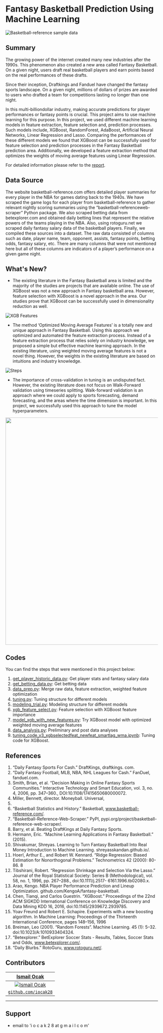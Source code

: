 # Fantasy Basketball Prediction Using Machine Learning

![Basketball-reference sample data](https://github.com/iocak28/Fantasy_Basketball_ML/blob/master/img/breference_sample.png)

## Summary
The growing power of the internet created many new industries after the 1990s. This phenomenon also created a new area called Fantasy 
Basketball. On a given night, users draft real basketball players and earn points based on the real performances of these drafts.

Since their inception, Draftkings and Fanduel have changed the fantasy sports landscape. On a given night, millions of dollars of prizes are awarded to users who drafted a team for competitions lasting no longer than one night.

In this multi-billiondollar industry, making accurate predictions for player performances or fantasy points is crucial. This project aims to use machine learning for this purpose. In this project, we used different machine learning models in feature extraction, feature selection 
and, prediction processes. Such models include, XGBoost, RandomForest, AdaBoost, Artificial Neural Networks, Linear Regression and Lasso. 
Comparing the performances of these different models we found that XGBoost can be successfully used for feature selection and prediction 
processes in the Fantasy Basketball prediction area. Additionally, we developed a feature extraction method that optimizes the weights of 
moving average features using Linear Regression.

For detailed information please refer to the [report](https://github.com/iocak28/Fantasy_Basketball_ML/blob/master/Report%20-%20Fantasy%20Basketball%20Prediction%20Using%20Machine%20Learning.pdf).

## Data Source
The website basketball-reference.com offers detailed player summaries for every player in the NBA for games dating back to the 1940s. We have scraped the game logs for each player from basketball-reference to gather relevant nightly scoring summaries using the “basketball-referenceweb- scraper” Python package. We also scraped betting data from betexplorer.com and obtained daily betting lines that represent the relative powers of the teams playing in the NBA. Also, using rotoguru.net we scraped daily fantasy salary data of the basketball players. Finally, we compiled these sources into a dataset. The raw data consisted of columns such as date, player name, team, opponent, assists, fantasy points, betting odds, fantasy salary, etc. There are many columns that were not mentioned here but all of these columns are indicators of a player’s performance on a given game night.

## What's New?
- The existing literature in the Fantasy Basketball area is limited and the majority of the studies are projects that are available online. The use of XGBoost was not a new approach in Fantasy basketball area. However, feature selection with XGBoost is a novel approach in the area. Our studies prove that XGBoost can be successfully used in dimensionality reduction as well.

![XGB Features](https://github.com/iocak28/Fantasy_Basketball_ML/blob/master/img/recent_feat_imp.png)

- The method ‘Optimized Moving Average Features’ is a totally new and unique approach in Fantasy Basketball. Using this approach we optimized and automated the feature extraction process. Instead of a feature extraction process that relies solely on industry knowledge, we proposed a simple but effective machine learning approach. In the existing literature, using weighted moving average features is not a novel thing.  However, the weights in the existing literature are based on intuitions and industry knowledge.

![Steps](https://github.com/iocak28/Fantasy_Basketball_ML/blob/master/img/steps.png)

- The importance of cross-validation in tuning is an undisputed fact. However, the existing literature does not focus on Walk-Forward validation using timeseries splitting. Walk-forward validation is an approach where we could apply to sports forecasting, demand forecasting, and the areas where the time dimension is important. In this project, we successfully used this approach to tune the model hyperparameters.

<img src="https://github.com/iocak28/Fantasy_Basketball_ML/blob/master/img/walkforward.png" width="750">

## Codes
You can find the steps that were mentioned in this project below:

1. [get_player_historic_data.py](https://github.com/iocak28/Fantasy_Basketball_ML/blob/master/source_codes/get_player_historic_data.py):
Get player stats and fantasy salary data
2. [get_betting_data.py](https://github.com/iocak28/Fantasy_Basketball_ML/blob/master/source_codes/get_betting_data.py):
Get betting data
3. [data_prep.py](https://github.com/iocak28/Fantasy_Basketball_ML/blob/master/source_codes/data_prep.py):
Merge raw data, feature extraction, weighted feature optimization
4. [tuning.py](https://github.com/iocak28/Fantasy_Basketball_ML/blob/master/source_codes/tuning.py):
Tuning structure for different models
5. [modeling_trial.py](https://github.com/iocak28/Fantasy_Basketball_ML/blob/master/source_codes/modeling_trial.py):
Modeling structure for different models
6. [xgb_feature_select.py](https://github.com/iocak28/Fantasy_Basketball_ML/blob/master/source_codes/xgb_feature_select.py):
Feature selection with XGBoost feature importance
7. [model_xgb_with_new_features.py](https://github.com/iocak28/Fantasy_Basketball_ML/blob/master/source_codes/model_xgb_with_new_features.py):
Try XGBoost model with optimized weighted moving average features
8. [data_analysis.py](https://github.com/iocak28/Fantasy_Basketball_ML/blob/master/source_codes/data_analysis.py):
Preliminary and post data analyses
9. [tuning_code_v3_xgbselectedfeat_newfeat_smartlag_wma.ipynb](https://github.com/iocak28/Fantasy_Basketball_ML/blob/master/source_codes/tuning_code_v3_xgbselectedfeat_newfeat_smartlag_wma.ipynb):
Tuning code for XGBoost.

## References
1. “Daily Fantasy Sports For Cash.” DraftKings, draftkings.
com.
2. “Daily Fantasy Football, MLB, NBA, NHL Leagues
for Cash.” FanDuel, fanduel.com.
3. Smith, Brian, et al. “Decision Making in Online
Fantasy Sports Communities.” Interactive Technology
and Smart Education, vol. 3, no. 4, 2006, pp.
347–360., DOI:10.1108/17415650680000072.
4. Miller, Bennett, director. Moneyball. Universal,
2011.
5. “Basketball Statistics and History.” Basketball,
www.basketball-reference.com/.
6. “Basketball-Reference-Web-Scraper.” PyPI,
pypi.org/project/basketball-reference-web-scraper/.
7. Barry, et al. Beating DraftKings at Daily Fantasy
Sports.
8. Hermann, Eric. “Machine Learning Applications in
Fantasy Basketball.” (2015).
9. Shivakumar, Shreyas. Learning to Turn Fantasy Basketball
Into Real Money Introduction to Machine
Learning. shreyasskandan.github.io/.
10. Hoerl, Arthur E., and Robert W. Kennard. “Ridge
Regression: Biased Estimation for Nonorthogonal
Problems.” Technometrics 42 (2000): 80-86.
8
11. Tibshirani, Robert. “Regression Shrinkage and Selection
Via the Lasso.” Journal of the Royal Statistical
Society: Series B (Methodological), vol.
58, no. 1, 1996, pp. 267–288., doi:10.1111/j.2517-
6161.1996.tb02080.x.
12. Arao, Kengo. NBA Player Performance
Prediction and Lineup Optimization.
github.com/KengoA/fantasy-basketball.
13. Chen, Tianqi, and Carlos Guestrin. “XGBoost.” Proceedings
of the 22nd ACM SIGKDD International
Conference on Knowledge Discovery and Data Mining KDD 16, 2016, doi:10.1145/2939672.2939785.
14. Yoav Freund and Robert E. Schapire. Experiments
with a new boosting algorithm. In Machine Learning:
Proceedings of the Thirteenth International
Conference, pages 148–156, 1996
15. Breiman, Leo (2001). “Random Forests”.
Machine Learning. 45 (1): 5–32.
doi:10.1023/A:1010933404324.
16. “Betexplorer.” BetExplorer Soccer Stats -
Results, Tables, Soccer Stats and Odds,
www.betexplorer.com/.
17. “Daily Blurbs.” RotoGuru, www.rotoguru.net/.

## Contributors
| <a href="https://github.com/iocak28" target="_blank">**Ismail Ocak**</a> |
| :---: |
| [![Ismail Ocak](https://avatars0.githubusercontent.com/u/14804342?s=400&v=4)](https://github.com/iocak28)  |
| <a href="https://github.com/iocak28" target="_blank">`github.com/iocak28`</a> |

---

## Support
- email to 'i o c a k 2 8 at g m a i l   c o m'
